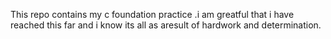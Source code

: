 This repo contains my c foundation practice .i am greatful that i have reached this far and i know its all as aresult of hardwork and determination.
